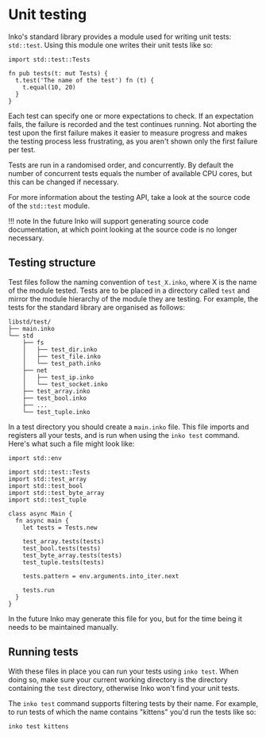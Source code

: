 # Unit testing

Inko's standard library provides a module used for writing unit tests:
`std::test`. Using this module one writes their unit tests like so:

```inko
import std::test::Tests

fn pub tests(t: mut Tests) {
  t.test('The name of the test') fn (t) {
    t.equal(10, 20)
  }
}
```

Each test can specify one or more expectations to check. If an expectation
fails, the failure is recorded and the test continues running. Not aborting the
test upon the first failure makes it easier to measure progress and makes the
testing process less frustrating, as you aren't shown only the first failure per
test.

Tests are run in a randomised order, and concurrently. By default the number of
concurrent tests equals the number of available CPU cores, but this can be
changed if necessary.

For more information about the testing API, take a look at the source code of
the `std::test` module.

!!! note
    In the future Inko will support generating source code documentation, at
    which point looking at the source code is no longer necessary.

## Testing structure

Test files follow the naming convention of `test_X.inko`, where X is the name of
the module tested. Tests are to be placed in a directory called `test` and
mirror the module hierarchy of the module they are testing. For example, the
tests for the standard library are organised as follows:

```
libstd/test/
├── main.inko
└── std
    ├── fs
    │   ├── test_dir.inko
    │   ├── test_file.inko
    │   └── test_path.inko
    ├── net
    │   ├── test_ip.inko
    │   └── test_socket.inko
    ├── test_array.inko
    ├── test_bool.inko
    ├── ...
    └── test_tuple.inko
```

In a test directory you should create a `main.inko` file. This file imports and
registers all your tests, and is run when using the `inko test` command. Here's
what such a file might look like:

```inko
import std::env

import std::test::Tests
import std::test_array
import std::test_bool
import std::test_byte_array
import std::test_tuple

class async Main {
  fn async main {
    let tests = Tests.new

    test_array.tests(tests)
    test_bool.tests(tests)
    test_byte_array.tests(tests)
    test_tuple.tests(tests)

    tests.pattern = env.arguments.into_iter.next

    tests.run
  }
}
```

In the future Inko may generate this file for you, but for the time being it
needs to be maintained manually.

## Running tests

With these files in place you can run your tests using `inko test`. When doing
so, make sure your current working directory is the directory containing the
`test` directory, otherwise Inko won't find your unit tests.

The `inko test` command supports filtering tests by their name. For example, to
run tests of which the name contains "kittens" you'd run the tests like so:

```
inko test kittens
```
